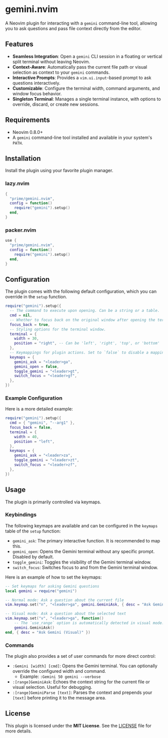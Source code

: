 # gemini.nvim

A Neovim plugin for interacting with a `gemini` command-line tool, allowing you to ask questions and pass file context directly from the editor.

## Features

-   **Seamless Integration**: Open a `gemini` CLI session in a floating or vertical split terminal without leaving Neovim.
-   **Context-Aware**: Automatically pass the current file path or visual selection as context to your `gemini` commands.
-   **Interactive Prompts**: Provides a `vim.ui.input`-based prompt to ask questions interactively.
-   **Customizable**: Configure the terminal width, command arguments, and window focus behavior.
-   **Singleton Terminal**: Manages a single terminal instance, with options to override, discard, or create new sessions.

## Requirements

-   Neovim 0.8.0+
-   A `gemini` command-line tool installed and available in your system's `PATH`.

## Installation

Install the plugin using your favorite plugin manager.

### lazy.nvim

```lua
{
  "prime/gemini.nvim",
  config = function()
    require("gemini").setup()
  end,
}
```

### packer.nvim

```lua
use {
  "prime/gemini.nvim",
  config = function()
    require("gemini").setup()
  end,
}
```

## Configuration

The plugin comes with the following default configuration, which you can override in the `setup` function.

```lua
require("gemini").setup({
  -- The command to execute upon opening. Can be a string or a table.
  cmd = nil,
  -- Whether to focus back on the original window after opening the terminal.
  focus_back = true,
  -- Styling options for the terminal window.
  terminal = {
    width = 30,
    position = "right", -- Can be 'left', 'right', 'top', or 'bottom'
  },
  -- Keymappings for plugin actions. Set to `false` to disable a mapping.
  keymaps = {
    gemini_ask = "<leader>ga",
    gemini_open = false,
    toggle_gemini = "<leader>gt",
    switch_focus = "<leader>gf",
  },
})
```

### Example Configuration

Here is a more detailed example:

```lua
require("gemini").setup({
  cmd = { "gemini", "--arg1" },
  focus_back = false,
  terminal = {
    width = 40,
    position = "left",
  },
  keymaps = {
    gemini_ask = "<leader>za",
    toggle_gemini = "<leader>zt",
    switch_focus = "<leader>zf",
  },
})
```

## Usage

The plugin is primarily controlled via keymaps.

### Keybindings

The following keymaps are available and can be configured in the `keymaps` table of the `setup` function:

-   `gemini_ask`: The primary interactive function. It is recommended to map this.
-   `gemini_open`: Opens the Gemini terminal without any specific prompt. Disabled by default.
-   `toggle_gemini`: Toggles the visibility of the Gemini terminal window.
-   `switch_focus`: Switches focus to and from the Gemini terminal window.

Here is an example of how to set the keymaps:

```lua
-- Set keymaps for asking Gemini questions
local gemini = require("gemini")

-- Normal mode: Ask a question about the current file
vim.keymap.set("n", "<leader>ga", gemini.GeminiAsk, { desc = "Ask Gemini" })

-- Visual mode: Ask a question about the selected text
vim.keymap.set("v", "<leader>ga", function()
    -- The `use_range` option is automatically detected in visual mode.
    gemini.GeminiAsk()
end, { desc = "Ask Gemini (Visual)" })
```

### Commands

The plugin also provides a set of user commands for more direct control:

-   `:Gemini [width] [cmd]`: Opens the Gemini terminal. You can optionally override the configured width and command.
    -   Example: `:Gemini 50 gemini --verbose`
-   `:[range]GeminiAsk`: Echoes the context string for the current file or visual selection. Useful for debugging.
-   `:[range]GeminiParse [text]`: Parses the context and prepends your `[text]` before printing it to the message area.

## License

This plugin is licensed under the **MIT License**. See the [LICENSE](./LICENSE) file for more details.
